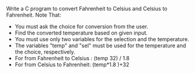 Write a C program to convert Fahrenheit to Celsius and Celsius to Fahrenheit. 
Note That:
- You must ask the choice for conversion from the user.
- Find the converted temperature based on given input.
- You must use only two variables for the selection and the temperature.
- The variables "temp" and "sel" must be used for the temperature and the choice, respectively.
- For from Fahrenheit to Celsius : (temp 32) / 1.8
- For from Celsius to Fahrenheit: (temp*1.8 )+32
